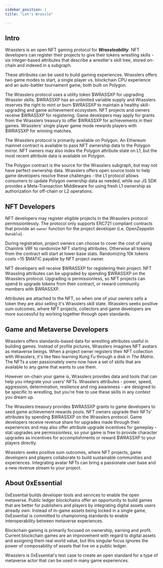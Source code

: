 ```yaml
---
sidebar_position: 1
title: "Let's Wrassle"

---
```


## Intro

Wrasslers is an open NFT gaming protocol for **_Wrassleability_**. NFT developers can register their projects to give their tokens wrestling skills - six integer-based attributes that describe a wrestler's skill tree, stored on-chain and indexed in a subgraph.

These attributes can be used to build gaming experiences. Wrasslers offers two game modes to start, a single player vs. blockchain CPU experience and an auto-battler tournament game, both built on Polygon.

The Wrasslers protocol uses a utility token $WRASSXP for upgrading Wrassler skills. $WRASSXP has an unlimited variable supply and Wrasslers reserves the right to mint or burn $WRASSXP to maintain a healthy skill-upgrading and game achievement ecosystem. NFT projects and owners receive $WRASSXP for registering. Game developers may apply for grants from the Wrasslers treasury to offer $WRASSXP for achievements in their games. Wrasslers' single player game mode rewards players with $WRASSXP for winning matches. 

The Wrasslers protocol is primarily available on Polygon. An Ethereum mainnet contract is available to pass NFT ownership data to the Polygon mirror. NFT owners may also index the Polygon attribute state on L1, but the most recent attribute data is available on Polygon.

The Polygon contract is the source for the Wrasslers subgraph, but may not have perfect ownership data. Wrasslers offers open source tools to help game developers resolve these challenges - the L1 protocol allows consumers to update Polygon ownership data as needed, while our JS SDK provides a Meta-Transaction Middleware for using fresh L1 ownership as authorization for off-chain or L2 operations.


## NFT Developers

NFT developers may register eligible projects in the Wrasslers protocol permissionlessly. The protocol only supports ERC721 compliant contracts that provide an `owner` function for the project developer (i.e. OpenZeppelin `Ownable`). 

During registration, project owners can choose to cover the cost of using Chainlink VRF to randomize NFT starting attributes. Otherwise all tokens from the contract will start at lower base stats. Randomizing 10k tokens costs ~15 $MATIC payable by NFT project owner.

NFT developers will receive $WRASSXP for registering their project. NFT Wrassling attributes can be upgraded by spending $WRASSXP on the Wrasslers protocol. Upgrading is permissionless, so NFT projects can spend to upgrade tokens from their contract, or reward community members with $WRASSXP.

Attributes are attached to the NFT, so when one of your owners sells a token they are also selling it's Wrasslers skill state. Wrasslers seeks positive sum outcomes, where NFT projects, collectors and game developers are more successful by working together through open standards.

## Game and Metaverse Developers

Wrasslers offers standards-based data for wrestling attributes useful in building games. Instead of profile pictures, Wrasslers imagines NFT avatars as metaverse beings. When a project owner registers their NFT collection with Wrasslers, it's like Neo learning Kung Fu through a disk in _The Matrix_. The NFTs a user passionately owns now have a set of skills that are available to any game that wants to use them.

However on-chain your game is, Wrasslers provides data and tools that can help you integrate your users' NFTs. Wrasslers attributes - power, speed, aggression, determination, resilience and ring awareness - are designed to be specific to wrestling, but you're free to use these skills in any context you dream up.

The Wrasslers treasury provides $WRASSXP grants to game developers to seed game achievement rewards pools. NFT owners upgrade their NFTs' attributes by spending $WRASSXP on the Wrasslers protocol. Game developers receive revenue share for upgrades made through their experiences and may also offer attribute upgrade incentives for gameplay - stat upgrades are permissionless, so your game is free to provide character upgrades as incentives for accomplishments or reward $WRASSXP to your players directly.

Wrasslers seeks positive sum outcomes, where NFT projects, game developers and players collaborate to build sustainable communities and experiences. Integrating avatar NFTs can bring a passionate user base and a new revenue stream to your project.

## About 0xEssential

0xEssential builds developer tools and services to enable the open metaverse. Public ledger blockchains offer an opportunity to build games that are better for publishers and players by integrating digital assets users already own. Instead of in-game assets being locked in a single game, 0xEssential is committed to championing standards to enable interoperability between metaverse experiences.

Blockchain gaming is primarily focused on ownership, earning and profit. Current blockchain games are an improvement with regard to digital assets and assigning them real world value, but this singular focus ignores the power of composability of assets that live on a public ledger.

Wrasslers is 0xEssential's test case to create an open standard for a type of metaverse actor that can be used in many game experiences.
